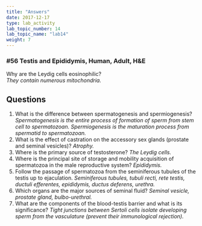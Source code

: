 ```yaml
---
title: "Answers"
date: 2017-12-17
type: lab_activity
lab_topic_number: 14
lab_topic_name: "lab14"
weight: 7
---
```

<div class="entrybody">
						<h3>#56 Testis and Epididymis, Human, Adult, <span class="caps">H&amp;E</span></h3>

<p>Why are the Leydig cells eosinophilic? <br>
<em>They contain numerous mitochondria.</em></p>

<h2>Questions</h2>


<ol>
<li>What is the difference between spermatogenesis and spermiogenesis?    <em>Spermatogenesis is the entire process of formation of sperm from stem cell to spermatozoan.  Spermiogenesis is the maturation process from spermatid to spermatozoan.</em> </li>
<li>What is the effect of castration on the accessory sex glands (prostate and seminal vesicles)?  <em>Atrophy.</em></li>
<li>Where is the primary source of testosterone? <em>The Leydig cells.</em></li>
<li>Where is the principal site of storage and mobility acquisition of spermatozoa in the male reproductive system? <em>Epididymis.</em></li>
<li>Follow the passage of spermatozoa from the seminiferous tubules of the testis up to ejaculation.  <em>Seminiferous tubules, tubuli recti, rete testis, ductuli efferentes, epididymis, ductus deferens, urethra.</em></li>
<li>Which organs are the major sources of seminal fluid? <em>Seminal vesicle, prostate gland, bulbo-urethral.</em></li>
<li>What are the components of the blood-testis barrier and what is its significance?  <em>Tight junctions between Sertoli cells isolate developing sperm from the vasculature (prevent their immunological rejection).</em></li>
</ol>


						
						
</div>
